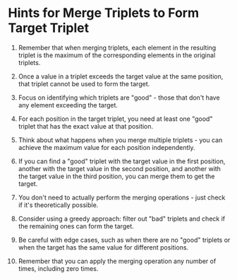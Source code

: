 # Hints for Merge Triplets to Form Target Triplet

1. Remember that when merging triplets, each element in the resulting triplet is the maximum of the corresponding elements in the original triplets.

2. Once a value in a triplet exceeds the target value at the same position, that triplet cannot be used to form the target.

3. Focus on identifying which triplets are "good" - those that don't have any element exceeding the target.

4. For each position in the target triplet, you need at least one "good" triplet that has the exact value at that position.

5. Think about what happens when you merge multiple triplets - you can achieve the maximum value for each position independently.

6. If you can find a "good" triplet with the target value in the first position, another with the target value in the second position, and another with the target value in the third position, you can merge them to get the target.

7. You don't need to actually perform the merging operations - just check if it's theoretically possible.

8. Consider using a greedy approach: filter out "bad" triplets and check if the remaining ones can form the target.

9. Be careful with edge cases, such as when there are no "good" triplets or when the target has the same value for different positions.

10. Remember that you can apply the merging operation any number of times, including zero times.
